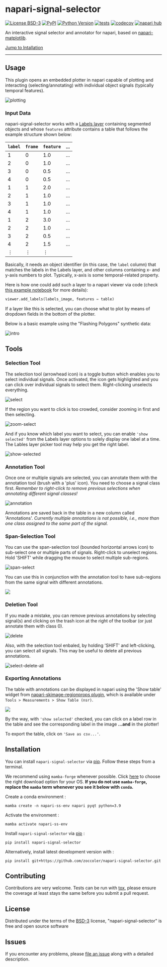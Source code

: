 # napari-signal-selector

[![License BSD-3](https://img.shields.io/pypi/l/napari-signal-selector.svg?color=green)](https://github.com/zoccoler/napari-signal-selector/raw/main/LICENSE)
[![PyPI](https://img.shields.io/pypi/v/napari-signal-selector.svg?color=green)](https://pypi.org/project/napari-signal-selector)
[![Python Version](https://img.shields.io/pypi/pyversions/napari-signal-selector.svg?color=green)](https://python.org)
[![tests](https://github.com/zoccoler/napari-signal-selector/workflows/tests/badge.svg)](https://github.com/zoccoler/napari-signal-selector/actions)
[![codecov](https://codecov.io/gh/zoccoler/napari-signal-selector/branch/main/graph/badge.svg)](https://codecov.io/gh/zoccoler/napari-signal-selector)
[![napari hub](https://img.shields.io/endpoint?url=https://api.napari-hub.org/shields/napari-signal-selector)](https://napari-hub.org/plugins/napari-signal-selector)

An interactive signal selector and annotator for napari, based on [napari-matplotlib](https://github.com/matplotlib/napari-matplotlib#napari-matplotlib).

[Jump to Intallation](#installation)

----------------------------------

## Usage

This plugin opens an embedded plotter in napari capable of plotting and interacting (selecting/annotating) with individual object signals (typically temporal features).

![plotting](https://github.com/zoccoler/napari-signal-selector/raw/main/images/plotting.gif)

### Input Data

napari-signal-selector works with a [Labels layer](https://napari.org/stable/howtos/layers/labels.html) containing segmented objects and whose `features` attribute contains a table that follows the example structure shown below:

| `label` | `frame` | `feature` | ...  |
|-------|-------|---------|---|
| 1     | 0     | 1.0     | ...  |
| 2     | 0     | 1.0     | ...  |
| 3     | 0     | 0.5     | ...  |
| 4     | 0     | 0.5     | ...  |
| 1     | 1     | 2.0     | ...  |
| 2     | 1     | 1.0     | ...  |
| 3     | 1     | 1.0     | ...  |
| 4     | 1     | 1.0     | ...  |
| 1     | 2     | 3.0     | ...  |
| 2     | 2     | 1.0     | ...  |
| 3     | 2     | 0.5     | ...  |
| 4     | 2     | 1.5     | ...  |
| ⋮     | ⋮     | ⋮     |   |

Basically, it needs an object identifier (in this case, the `label` column) that matches the labels in the Labels layer, and other columns containing x- and y-axis numbers to plot. Typically, x-axis is some temporal-related property.

Here is how one could add such a layer to a napari viewer via code (check [this example notebook](./examples/synthetic_example.ipynb) for more details):

```python
viewer.add_labels(labels_image, features = table)
```

If a layer like this is selected, you can choose what to plot by means of dropdown fields in the bottom of the plotter.

Below is a basic example using the "Flashing Polygons" synthetic data:

![intro](https://github.com/zoccoler/napari-signal-selector/raw/main/images/intro.gif)

## Tools

### Selection Tool

The selection tool (arrowhead icon) is a toggle button which enables you to select individual signals. Once activated, the icon gets highlighted and you can click over individual signals to select them. Right-clicking unselects everything.

![select](https://github.com/zoccoler/napari-signal-selector/raw/main/images/select.gif)

If the region you want to click is too crowded, consider zooming in first and then selecting.

![zoom-select](https://github.com/zoccoler/napari-signal-selector/raw/main/images/zoom_select.gif)

And if you know which label you want to select, you can enable `'show selected'` from the Labels layer options to solely display one label at a time. The Lables layer picker tool may help you get the right label.

![show-selected](https://github.com/zoccoler/napari-signal-selector/raw/main/images/show_selected.gif)

### Annotation Tool

Once one or multiple signals are selected, you can annotate them with the annotation tool (brush with a 'plus' icon). You need to choose a signal class first.
*Remember to right-click to remove previous selections when annotating different signal classes!*

![annotation](https://github.com/zoccoler/napari-signal-selector/raw/main/images/annotation.gif)

Annotations are saved back in the table in a new column called 'Annotations'.
*Currently multiple annotations is not possible, i.e., more than one class assigned to the same part of the signal.*

### Span-Selection Tool

You can use the span-selection tool (bounded horizontal arrows icon) to sub-select one or multiple parts of signals. Right-click to unselect regions. Hold 'SHIFT' while dragging the mouse to select multiple sub-regions.

![span-select](https://github.com/zoccoler/napari-signal-selector/raw/main/images/span_select.gif)

You can use this in conjunction with the annotation tool to have sub-regions from the same signal with different annotations.

![](https://github.com/zoccoler/napari-signal-selector/raw/main/images/span_annotation.gif)

### Deletion Tool

If you made a mistake, you can remove previous annotations by selecting signal(s) and clicking on the trash icon at the right of the toolbar (or just annotate them with class 0).

![delete](https://github.com/zoccoler/napari-signal-selector/raw/main/images/delete.gif)

Also, with the selection tool enbaled, by holding 'SHIFT' and left-clicking, you can select all signals. This may be useful to delete all previous annotations.

![select-delete-all](https://github.com/zoccoler/napari-signal-selector/raw/main/images/select_delete_all.gif)

### Exporting Annotations

The table with annotations can be displayed in napari using the 'Show table' widget from [napari-skimage-regionprops plugin](https://github.com/haesleinhuepf/napari-skimage-regionprops#napari-skimage-regionprops-nsr), which is available under `Tools > Measurements > Show Table (nsr)`.

![](https://github.com/zoccoler/napari-signal-selector/raw/main/images/table_view.gif)

By the way, with `'show selected'` checked, you can click on a label row in the table and see the corresponding label in the image **...and** in the plotter!

To export the table, click on `'Save as csv...'`.

## Installation

You can install `napari-signal-selector` via [pip]. Follow these steps from a terminal.

We recommend using `mamba-forge` whenever possible. Click [here](https://github.com/conda-forge/miniforge#mambaforge) to choose the right download option for your OS.
**If you do not use `mamba-forge`, replace the `mamba` term whenever you see it below with `conda`.**

Create a conda environment :

    mamba create -n napari-ss-env napari pyqt python=3.9
    
Activate the environment :

    mamba activate napari-ss-env

Install `napari-signal-selector` via [pip] :

    pip install napari-signal-selector

Alternatively, install latest development version with :

    pip install git+https://github.com/zoccoler/napari-signal-selector.git


## Contributing

Contributions are very welcome. Tests can be run with [tox], please ensure
the coverage at least stays the same before you submit a pull request.

## License

Distributed under the terms of the [BSD-3] license,
"napari-signal-selector" is free and open source software

## Issues

If you encounter any problems, please [file an issue] along with a detailed description.

[napari]: https://github.com/napari/napari
[Cookiecutter]: https://github.com/audreyr/cookiecutter
[@napari]: https://github.com/napari
[MIT]: http://opensource.org/licenses/MIT
[BSD-3]: http://opensource.org/licenses/BSD-3-Clause
[GNU GPL v3.0]: http://www.gnu.org/licenses/gpl-3.0.txt
[GNU LGPL v3.0]: http://www.gnu.org/licenses/lgpl-3.0.txt
[Apache Software License 2.0]: http://www.apache.org/licenses/LICENSE-2.0
[Mozilla Public License 2.0]: https://www.mozilla.org/media/MPL/2.0/index.txt
[cookiecutter-napari-plugin]: https://github.com/napari/cookiecutter-napari-plugin

[file an issue]: https://github.com/zoccoler/napari-signal-selector/issues

[napari]: https://github.com/napari/napari
[tox]: https://tox.readthedocs.io/en/latest/
[pip]: https://pypi.org/project/pip/
[PyPI]: https://pypi.org/
